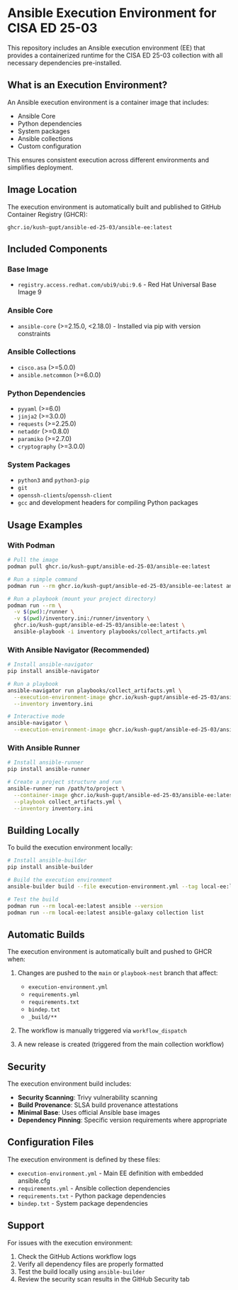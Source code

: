 # Ansible Execution Environment for CISA ED 25-03

This repository includes an Ansible execution environment (EE) that provides a containerized runtime for the CISA ED 25-03 collection with all necessary dependencies pre-installed.

## What is an Execution Environment?

An Ansible execution environment is a container image that includes:
- Ansible Core
- Python dependencies
- System packages
- Ansible collections
- Custom configuration

This ensures consistent execution across different environments and simplifies deployment.

## Image Location

The execution environment is automatically built and published to GitHub Container Registry (GHCR):

```
ghcr.io/kush-gupt/ansible-ed-25-03/ansible-ee:latest
```

## Included Components

### Base Image
- `registry.access.redhat.com/ubi9/ubi:9.6` - Red Hat Universal Base Image 9

### Ansible Core
- `ansible-core` (>=2.15.0, <2.18.0) - Installed via pip with version constraints

### Ansible Collections
- `cisco.asa` (>=5.0.0)
- `ansible.netcommon` (>=6.0.0)

### Python Dependencies
- `pyyaml` (>=6.0)
- `jinja2` (>=3.0.0)
- `requests` (>=2.25.0)
- `netaddr` (>=0.8.0)
- `paramiko` (>=2.7.0)
- `cryptography` (>=3.0.0)

### System Packages
- `python3` and `python3-pip`
- `git`
- `openssh-clients`/`openssh-client`
- `gcc` and development headers for compiling Python packages

## Usage Examples

### With Podman

```bash
# Pull the image
podman pull ghcr.io/kush-gupt/ansible-ed-25-03/ansible-ee:latest

# Run a simple command
podman run --rm ghcr.io/kush-gupt/ansible-ed-25-03/ansible-ee:latest ansible --version

# Run a playbook (mount your project directory)
podman run --rm \
  -v $(pwd):/runner \
  -v $(pwd)/inventory.ini:/runner/inventory \
  ghcr.io/kush-gupt/ansible-ed-25-03/ansible-ee:latest \
  ansible-playbook -i inventory playbooks/collect_artifacts.yml
```

### With Ansible Navigator (Recommended)

```bash
# Install ansible-navigator
pip install ansible-navigator

# Run a playbook
ansible-navigator run playbooks/collect_artifacts.yml \
  --execution-environment-image ghcr.io/kush-gupt/ansible-ed-25-03/ansible-ee:latest \
  --inventory inventory.ini

# Interactive mode
ansible-navigator \
  --execution-environment-image ghcr.io/kush-gupt/ansible-ed-25-03/ansible-ee:latest
```

### With Ansible Runner

```bash
# Install ansible-runner
pip install ansible-runner

# Create a project structure and run
ansible-runner run /path/to/project \
  --container-image ghcr.io/kush-gupt/ansible-ed-25-03/ansible-ee:latest \
  --playbook collect_artifacts.yml \
  --inventory inventory.ini
```

## Building Locally

To build the execution environment locally:

```bash
# Install ansible-builder
pip install ansible-builder

# Build the execution environment
ansible-builder build --file execution-environment.yml --tag local-ee:latest

# Test the build
podman run --rm local-ee:latest ansible --version
podman run --rm local-ee:latest ansible-galaxy collection list
```

## Automatic Builds

The execution environment is automatically built and pushed to GHCR when:

1. Changes are pushed to the `main` or `playbook-nest` branch that affect:
   - `execution-environment.yml`
   - `requirements.yml`
   - `requirements.txt`
   - `bindep.txt`
   - `_build/**`

2. The workflow is manually triggered via `workflow_dispatch`

3. A new release is created (triggered from the main collection workflow)

## Security

The execution environment build includes:

- **Security Scanning**: Trivy vulnerability scanning
- **Build Provenance**: SLSA build provenance attestations
- **Minimal Base**: Uses official Ansible base images
- **Dependency Pinning**: Specific version requirements where appropriate

## Configuration Files

The execution environment is defined by these files:

- `execution-environment.yml` - Main EE definition with embedded ansible.cfg
- `requirements.yml` - Ansible collection dependencies
- `requirements.txt` - Python package dependencies
- `bindep.txt` - System package dependencies

## Support

For issues with the execution environment:

1. Check the GitHub Actions workflow logs
2. Verify all dependency files are properly formatted
3. Test the build locally using `ansible-builder`
4. Review the security scan results in the GitHub Security tab
